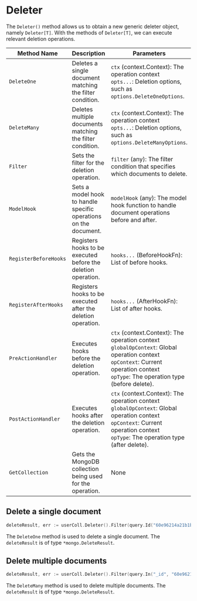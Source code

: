 # Deleter

The `Deleter()` method allows us to obtain a new generic deleter object, namely `Deleter[T]`. With the methods of `Deleter[T]`, we can execute relevant deletion operations.

| **Method Name**       | **Description**                                                  | **Parameters**                                                                                                                                                                              | **Example**                                                                               |
| --------------------- | ---------------------------------------------------------------- | ------------------------------------------------------------------------------------------------------------------------------------------------------------------------------------------- | ----------------------------------------------------------------------------------------- |
| `DeleteOne`           | Deletes a single document matching the filter condition.         | `ctx` (context.Context): The operation context<br> `opts...`: Deletion options, such as `options.DeleteOneOptions`.                                                                         | `deleter.DeleteOne(ctx, options.DeleteOne())`                                             |
| `DeleteMany`          | Deletes multiple documents matching the filter condition.        | `ctx` (context.Context): The operation context<br> `opts...`: Deletion options, such as `options.DeleteManyOptions`.                                                                        | `deleter.DeleteMany(ctx, options.DeleteMany())`                                           |
| `Filter`              | Sets the filter for the deletion operation.                      | `filter` (any): The filter condition that specifies which documents to delete.                                                                                                              | `deleter.Filter(bson.M{"age": 30})`                                                       |
| `ModelHook`           | Sets a model hook to handle specific operations on the document. | `modelHook` (any): The model hook function to handle document operations before and after.                                                                                                  | `deleter.ModelHook(myModelHook)`                                                          |
| `RegisterBeforeHooks` | Registers hooks to be executed before the deletion operation.    | `hooks...` (BeforeHookFn): List of before hooks.                                                                                                                                            | `deleter.RegisterBeforeHooks(beforeHook1, beforeHook2)`                                   |
| `RegisterAfterHooks`  | Registers hooks to be executed after the deletion operation.     | `hooks...` (AfterHookFn): List of after hooks.                                                                                                                                              | `deleter.RegisterAfterHooks(afterHook1, afterHook2)`                                      |
| `PreActionHandler`    | Executes hooks before the deletion operation.                    | `ctx` (context.Context): The operation context<br> `globalOpContext`: Global operation context<br> `opContext`: Current operation context<br> `opType`: The operation type (before delete). | `deleter.PreActionHandler(ctx, globalOpContext, opContext, operation.OpTypeBeforeDelete)` |
| `PostActionHandler`   | Executes hooks after the deletion operation.                     | `ctx` (context.Context): The operation context<br> `globalOpContext`: Global operation context<br> `opContext`: Current operation context<br> `opType`: The operation type (after delete).  | `deleter.PostActionHandler(ctx, globalOpContext, opContext, operation.OpTypeAfterDelete)` |
| `GetCollection`       | Gets the MongoDB collection being used for the operation.        | None                                                                                                                                                                                        | `deleter.GetCollection()`                                                                 |

## Delete a single document

```go
deleteResult, err := userColl.Deleter().Filter(query.Id("60e96214a21b1b0001c3d69e")).DeleteOne(context.Background())
```

The `DeleteOne` method is used to delete a single document. The `deleteResult` is of type `*mongo.DeleteResult`.

## Delete multiple documents

```go
deleteResult, err := userColl.Deleter().Filter(query.In("_id", "60e96214a21b1b0001c3d69e", "80e96214a21b1b0001c3d70e")).DeleteMany(context.Background())
```

The `DeleteMany` method is used to delete multiple documents. The `deleteResult` is of type `*mongo.DeleteResult`.
